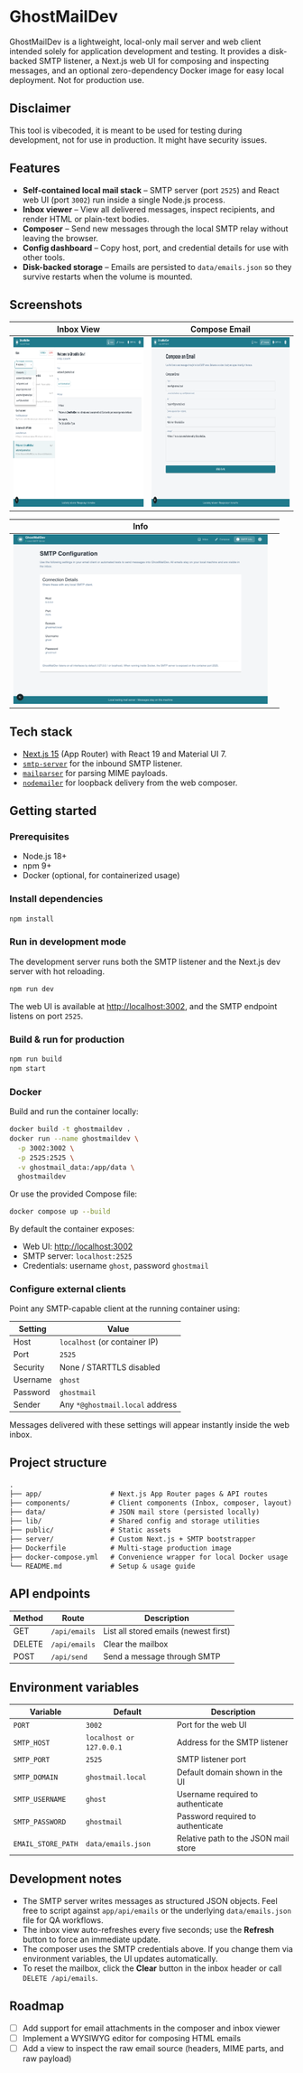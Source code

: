 # GhostMailDev
GhostMailDev is a lightweight, local-only mail server and web client intended solely for application development and testing. It provides a disk-backed SMTP listener, a Next.js web UI for composing and inspecting messages, and an optional zero-dependency Docker image for easy local deployment. Not for production use.

## Disclaimer
This tool is vibecoded, it is meant to be used for testing during development, not for use in production. It might have security issues.

## Features

- **Self-contained local mail stack** – SMTP server (port `2525`) and React web UI (port `3002`) run inside a single Node.js process.
- **Inbox viewer** – View all delivered messages, inspect recipients, and render HTML or plain-text bodies.
- **Composer** – Send new messages through the local SMTP relay without leaving the browser.
- **Config dashboard** – Copy host, port, and credential details for use with other tools.
- **Disk-backed storage** – Emails are persisted to `data/emails.json` so they survive restarts when the volume is mounted.

## Screenshots

| Inbox View | Compose Email |
|------------|---------------|
| <img src="assets/screenshots/inbox.png" height="300" width="auto"> | <img src="assets/screenshots/compose.png" height="300" width="auto"> |

| Info | |
|----------------|--|
| <img src="assets/screenshots/info.png" height="300" width="auto"> | |

## Tech stack

- [Next.js 15](https://nextjs.org/) (App Router) with React 19 and Material UI 7.
- [`smtp-server`](https://github.com/nodemailer/smtp-server) for the inbound SMTP listener.
- [`mailparser`](https://github.com/nodemailer/mailparser) for parsing MIME payloads.
- [`nodemailer`](https://nodemailer.com/) for loopback delivery from the web composer.

## Getting started

### Prerequisites

- Node.js 18+
- npm 9+
- Docker (optional, for containerized usage)

### Install dependencies

```bash
npm install
```

### Run in development mode

The development server runs both the SMTP listener and the Next.js dev server with hot reloading.

```bash
npm run dev
```

The web UI is available at <http://localhost:3002>, and the SMTP endpoint listens on port `2525`.

### Build & run for production

```bash
npm run build
npm start
```

### Docker

Build and run the container locally:

```bash
docker build -t ghostmaildev .
docker run --name ghostmaildev \
  -p 3002:3002 \
  -p 2525:2525 \
  -v ghostmail_data:/app/data \
  ghostmaildev
```

Or use the provided Compose file:

```bash
docker compose up --build
```

By default the container exposes:

- Web UI: <http://localhost:3002>
- SMTP server: `localhost:2525`
- Credentials: username `ghost`, password `ghostmail`

### Configure external clients

Point any SMTP-capable client at the running container using:

| Setting   | Value                |
|-----------|----------------------|
| Host      | `localhost` (or container IP) |
| Port      | `2525`               |
| Security  | None / STARTTLS disabled |
| Username  | `ghost`              |
| Password  | `ghostmail`          |
| Sender    | Any `*@ghostmail.local` address |

Messages delivered with these settings will appear instantly inside the web inbox.

## Project structure

```
.
├── app/                 # Next.js App Router pages & API routes
├── components/          # Client components (Inbox, composer, layout)
├── data/                # JSON mail store (persisted locally)
├── lib/                 # Shared config and storage utilities
├── public/              # Static assets
├── server/              # Custom Next.js + SMTP bootstrapper
├── Dockerfile           # Multi-stage production image
├── docker-compose.yml   # Convenience wrapper for local Docker usage
└── README.md            # Setup & usage guide
```

## API endpoints

| Method | Route          | Description                          |
|--------|----------------|--------------------------------------|
| GET    | `/api/emails`  | List all stored emails (newest first) |
| DELETE | `/api/emails`  | Clear the mailbox                     |
| POST   | `/api/send`    | Send a message through SMTP           |

## Environment variables

| Variable            | Default             | Description                              |
|---------------------|---------------------|------------------------------------------|
| `PORT`              | `3002`              | Port for the web UI                      |
| `SMTP_HOST`         | `localhost or 127.0.0.1`           | Address for the SMTP listener            |
| `SMTP_PORT`         | `2525`              | SMTP listener port                        |
| `SMTP_DOMAIN`       | `ghostmail.local`   | Default domain shown in the UI           |
| `SMTP_USERNAME`     | `ghost`             | Username required to authenticate        |
| `SMTP_PASSWORD`     | `ghostmail`         | Password required to authenticate        |
| `EMAIL_STORE_PATH`  | `data/emails.json`  | Relative path to the JSON mail store     |

## Development notes

- The SMTP server writes messages as structured JSON objects. Feel free to script against `app/api/emails` or the underlying `data/emails.json` file for QA workflows.
- The inbox view auto-refreshes every five seconds; use the **Refresh** button to force an immediate update.
- The composer uses the SMTP credentials above. If you change them via environment variables, the UI updates automatically.
- To reset the mailbox, click the **Clear** button in the inbox header or call `DELETE /api/emails`.

## Roadmap

- [ ] Add support for email attachments in the composer and inbox viewer
- [ ] Implement a WYSIWYG editor for composing HTML emails
- [ ] Add a view to inspect the raw email source (headers, MIME parts, and raw payload)
